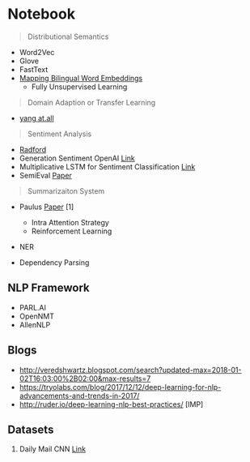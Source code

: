 # Notebook

> Distributional Semantics

- Word2Vec
- Glove
- FastText
- [Mapping Bilingual Word Embeddings](https://arxiv.org/abs/1710.04087) 
  - Fully Unsupervised Learning

> Domain Adaption or Transfer Learning

- [yang at.all](http://aclweb.org/anthology/D17-1312)

> Sentiment Analysis
- [Radford](https://arxiv.org/abs/1704.01444)
- Generation Sentiment OpenAI [Link](https://blog.openai.com/unsupervised-sentiment-neuron/)
- Multiplicative LSTM for Sentiment Classification [Link](https://arxiv.org/abs/1609.07959)
- SemiEval [Paper](http://www.aclweb.org/anthology/S17-2088)


> Summarizaiton System
- Paulus [Paper](https://arxiv.org/abs/1705.04304) [1]
  - Intra Attention Strategy
  - Reinforcement Learning
  



- NER
- Dependency Parsing





## NLP Framework
- PARL.AI
- OpenNMT
- AllenNLP


## Blogs
- http://veredshwartz.blogspot.com/search?updated-max=2018-01-02T16:03:00%2B02:00&max-results=7
- https://tryolabs.com/blog/2017/12/12/deep-learning-for-nlp-advancements-and-trends-in-2017/
- http://ruder.io/deep-learning-nlp-best-practices/ [IMP]



## Datasets
1. Daily Mail CNN [Link](https://github.com/abisee/cnn-dailymail)

